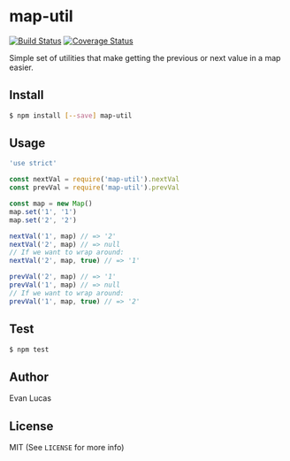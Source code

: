 # map-util

[![Build Status](https://travis-ci.org/evanlucas/map-util.svg)](https://travis-ci.org/evanlucas/map-util)
[![Coverage Status](https://coveralls.io/repos/evanlucas/map-util/badge.svg?branch=master&service=github)](https://coveralls.io/github/evanlucas/map-util?branch=master)

Simple set of utilities that make getting the previous or next value in a map
easier.

## Install

```bash
$ npm install [--save] map-util
```

## Usage

```js
'use strict'

const nextVal = require('map-util').nextVal
const prevVal = require('map-util').prevVal

const map = new Map()
map.set('1', '1')
map.set('2', '2')

nextVal('1', map) // => '2'
nextVal('2', map) // => null
// If we want to wrap around:
nextVal('2', map, true) // => '1'

prevVal('2', map) // => '1'
prevVal('1', map) // => null
// If we want to wrap around:
prevVal('1', map, true) // => '2'
```

## Test

```bash
$ npm test
```

## Author

Evan Lucas

## License

MIT (See `LICENSE` for more info)
